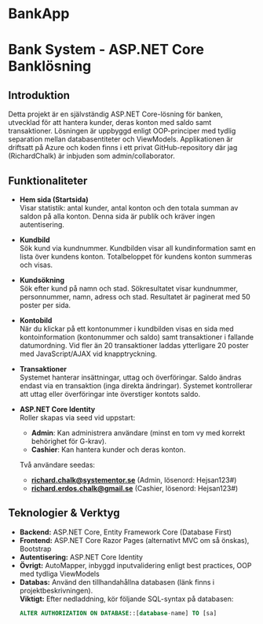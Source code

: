 # BankApp


# Bank System - ASP.NET Core Banklösning

## Introduktion

Detta projekt är en självständig ASP.NET Core-lösning för banken, utvecklad för att hantera kunder, deras konton med saldo samt transaktioner. Lösningen är uppbyggd enligt OOP-principer med tydlig separation mellan databasentiteter och ViewModels. Applikationen är driftsatt på Azure och koden finns i ett privat GitHub-repository där jag (RichardChalk) är inbjuden som admin/collaborator.

## Funktionaliteter

- **Hem sida (Startsida)**  
  Visar statistik: antal kunder, antal konton och den totala summan av saldon på alla konton. Denna sida är publik och kräver ingen autentisering.

- **Kundbild**  
  Sök kund via kundnummer. Kundbilden visar all kundinformation samt en lista över kundens konton. Totalbeloppet för kundens konton summeras och visas.

- **Kundsökning**  
  Sök efter kund på namn och stad. Sökresultatet visar kundnummer, personnummer, namn, adress och stad. Resultatet är paginerat med 50 poster per sida.

- **Kontobild**  
  När du klickar på ett kontonummer i kundbilden visas en sida med kontoinformation (kontonummer och saldo) samt transaktioner i fallande datumordning. Vid fler än 20 transaktioner laddas ytterligare 20 poster med JavaScript/AJAX vid knapptryckning.

- **Transaktioner**  
  Systemet hanterar insättningar, uttag och överföringar. Saldo ändras endast via en transaktion (inga direkta ändringar). Systemet kontrollerar att uttag eller överföringar inte överstiger kontots saldo.

- **ASP.NET Core Identity**  
  Roller skapas via seed vid uppstart:
  - **Admin**: Kan administrera användare (minst en tom vy med korrekt behörighet för G-krav).
  - **Cashier**: Kan hantera kunder och deras konton.
  
  Två användare seedas:
  - **richard.chalk@systementor.se** (Admin, lösenord: Hejsan123#)
  - **richard.erdos.chalk@gmail.se** (Cashier, lösenord: Hejsan123#)



## Teknologier & Verktyg

- **Backend:** ASP.NET Core, Entity Framework Core (Database First)
- **Frontend:** ASP.NET Core Razor Pages (alternativt MVC om så önskas), Bootstrap
- **Autentisering:** ASP.NET Core Identity
- **Övrigt:** AutoMapper, inbyggd inputvalidering enligt best practices, OOP med tydliga ViewModels
- **Databas:** Använd den tillhandahållna databasen (länk finns i projektbeskrivningen).  
  **Viktigt:** Efter nedladdning, kör följande SQL-syntax på databasen:
  ```sql
  ALTER AUTHORIZATION ON DATABASE::[database-name] TO [sa]
